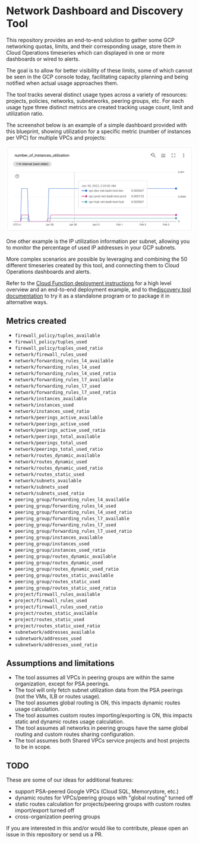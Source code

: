 # Network Dashboard and Discovery Tool

This repository provides an end-to-end solution to gather some GCP networking quotas, limits, and their corresponding usage, store them in Cloud Operations timeseries which can displayed in one or more dashboards or wired to alerts.

The goal is to allow for better visibility of these limits, some of which cannot be seen in the GCP console today, facilitating capacity planning and being notified when actual usage approaches them.

The tool tracks several distinct usage types across a variety of resources: projects, policies, networks, subnetworks, peering groups, etc. For each usage type three distinct metrics are created tracking usage count, limit and utilization ratio.

The screenshot below is an example of a simple dashboard provided with this blueprint, showing utilization for a specific metric (number of instances per VPC) for multiple VPCs and projects:

<img src="metric.png" width="640px">

One other example is the IP utilization information per subnet, allowing you to monitor the percentage of used IP addresses in your GCP subnets.

More complex scenarios are possible by leveraging and combining the 50 different timeseries created by this tool, and connecting them to Cloud Operations dashboards and alerts.

Refer to the [Cloud Function deployment instructions](./deploy-cloud-function/) for a high level overview and an end-to-end deployment example, and to the[discovery tool documentation](./src/) to try it as a standalone program or to package it in alternative ways.

## Metrics created

- `firewall_policy/tuples_available`
- `firewall_policy/tuples_used`
- `firewall_policy/tuples_used_ratio`
- `network/firewall_rules_used`
- `network/forwarding_rules_l4_available`
- `network/forwarding_rules_l4_used`
- `network/forwarding_rules_l4_used_ratio`
- `network/forwarding_rules_l7_available`
- `network/forwarding_rules_l7_used`
- `network/forwarding_rules_l7_used_ratio`
- `network/instances_available`
- `network/instances_used`
- `network/instances_used_ratio`
- `network/peerings_active_available`
- `network/peerings_active_used`
- `network/peerings_active_used_ratio`
- `network/peerings_total_available`
- `network/peerings_total_used`
- `network/peerings_total_used_ratio`
- `network/routes_dynamic_available`
- `network/routes_dynamic_used`
- `network/routes_dynamic_used_ratio`
- `network/routes_static_used`
- `network/subnets_available`
- `network/subnets_used`
- `network/subnets_used_ratio`
- `peering_group/forwarding_rules_l4_available`
- `peering_group/forwarding_rules_l4_used`
- `peering_group/forwarding_rules_l4_used_ratio`
- `peering_group/forwarding_rules_l7_available`
- `peering_group/forwarding_rules_l7_used`
- `peering_group/forwarding_rules_l7_used_ratio`
- `peering_group/instances_available`
- `peering_group/instances_used`
- `peering_group/instances_used_ratio`
- `peering_group/routes_dynamic_available`
- `peering_group/routes_dynamic_used`
- `peering_group/routes_dynamic_used_ratio`
- `peering_group/routes_static_available`
- `peering_group/routes_static_used`
- `peering_group/routes_static_used_ratio`
- `project/firewall_rules_available`
- `project/firewall_rules_used`
- `project/firewall_rules_used_ratio`
- `project/routes_static_available`
- `project/routes_static_used`
- `project/routes_static_used_ratio`
- `subnetwork/addresses_available`
- `subnetwork/addresses_used`
- `subnetwork/addresses_used_ratio`

## Assumptions and limitations

- The tool assumes all VPCs in peering groups are within the same organization, except for PSA peerings.
- The tool will only fetch subnet utilization data from the PSA peerings (not the VMs, ILB or routes usage).
- The tool assumes global routing is ON, this impacts dynamic routes usage calculation.
- The tool assumes custom routes importing/exporting is ON, this impacts static and dynamic routes usage calculation.
- The tool assumes all networks in peering groups have the same global routing and custom routes sharing configuration.
- The tool assumes both Shared VPCs service projects and host projects to be in scope.

## TODO

These are some of our ideas for additional features:

- support PSA-peered Google VPCs (Cloud SQL, Memorystore, etc.)
- dynamic routes for VPCs/peering groups with "global routing" turned off
- static routes calculation for projects/peering groups with custom routes import/export turned off
- cross-organization peering groups

If you are interested in this and/or would like to contribute, please open an issue in this repository or send us a PR.
